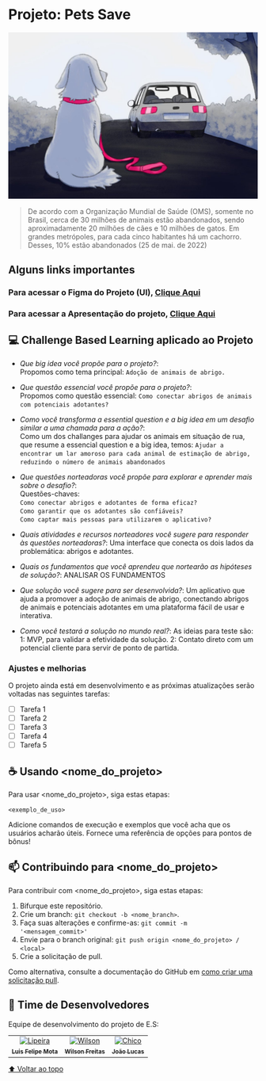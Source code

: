 # Projeto: Pets Save


<img src="Abandono-de-animais-1200x800.jpg" alt="exemplo imagem">

> De acordo com a Organização Mundial de Saúde (OMS), somente no Brasil, cerca de 30 milhões de animais estão abandonados, sendo aproximadamente 20 milhões de cães e 10 milhões de gatos. Em grandes metrópoles, para cada cinco habitantes há um cachorro. Desses, 10% estão abandonados (25 de mai. de 2022)

## Alguns links importantes

### Para acessar o Figma do Projeto (UI), [Clique Aqui](https://www.figma.com/file/WQt0vSYlpgCy7tAJxBaBkr/Untitled?node-id=19-140&t=aJM6Si5DJetBYxu5-0)
### Para acessar a Apresentação do projeto, [Clique Aqui](https://www.canva.com/design/DAFNPku86Zc/HmCPWTT6SvuV5OEiPsV52g/edit)



## 💻 Challenge Based Learning aplicado ao Projeto

* *Que big idea você propõe para o projeto?*:<br>Propomos como tema principal: `Adoção de animais de abrigo.`
* *Que questão essencial você propõe para o projeto?*:<br>Propomos como questão essencial: `Como conectar abrigos de animais com potenciais adotantes?`
* *Como você transforma a essential question e a big idea em um desafio similar a uma chamada para a ação?*:<br>Como um dos challanges para ajudar os animais em situação de rua, que resume a essencial question e a big idea, temos: `Ajudar a encontrar um lar amoroso para cada animal de estimação de abrigo, reduzindo o número de animais abandonados`

* *Que questões norteadoras você propõe para explorar e aprender mais sobre o desafio?*:<br>Questões-chaves: <br>`Como conectar abrigos e adotantes de forma eficaz?`<br>`Como garantir que os adotantes são confiáveis?`<br>`Como captar mais pessoas para utilizarem o aplicativo?`
* *Quais atividades e recursos norteadores você sugere para responder às questões norteadoras?*: Uma interface que conecta os dois lados da problemática: abrigos e adotantes.
* *Quais os fundamentos que você aprendeu que nortearão as hipóteses de solução?*: ANALISAR OS FUNDAMENTOS 
* *Que solução você sugere para ser desenvolvida?*: Um aplicativo que ajuda a promover a adoção de animais de abrigo, conectando abrigos de animais e potenciais adotantes em uma plataforma fácil de usar e interativa.
* *Como você testará a solução no mundo real?*: As ideias para teste são: 1: MVP, para validar a efetividade da solução. 2: Contato direto com um potencial cliente para servir de ponto de partida.


### Ajustes e melhorias

O projeto ainda está em desenvolvimento e as próximas atualizações serão voltadas nas seguintes tarefas:

- [ ] Tarefa 1
- [ ] Tarefa 2
- [ ] Tarefa 3
- [ ] Tarefa 4
- [ ] Tarefa 5

## ☕ Usando <nome_do_projeto>

Para usar <nome_do_projeto>, siga estas etapas:

```
<exemplo_de_uso>
```

Adicione comandos de execução e exemplos que você acha que os usuários acharão úteis. Fornece uma referência de opções para pontos de bônus!

## 📫 Contribuindo para <nome_do_projeto>
<!---Se o seu README for longo ou se você tiver algum processo ou etapas específicas que deseja que os contribuidores sigam, considere a criação de um arquivo CONTRIBUTING.md separado--->
Para contribuir com <nome_do_projeto>, siga estas etapas:

1. Bifurque este repositório.
2. Crie um branch: `git checkout -b <nome_branch>`.
3. Faça suas alterações e confirme-as: `git commit -m '<mensagem_commit>'`
4. Envie para o branch original: `git push origin <nome_do_projeto> / <local>`
5. Crie a solicitação de pull.

Como alternativa, consulte a documentação do GitHub em [como criar uma solicitação pull](https://help.github.com/en/github/collaborating-with-issues-and-pull-requests/creating-a-pull-request).

## 🤝 Time de Desenvolvedores

Equipe de desenvolvimento do projeto de E.S:

<table>
  <tr>
    <td align="center">
      <a href="#">
        <img src="https://avatars.githubusercontent.com/u/83172852?s=400&u=3a0200ed602355a0a764c386f420bd3884d2f0b2&v=4" width="100px;" alt="Lipeira"/><br>
        <sub>
          <b>Luis Felipe Mota</b>
        </sub>
      </a>
    </td>
    <td align="center">
      <a href="#">
        <img src="https://s2.glbimg.com/FUcw2usZfSTL6yCCGj3L3v3SpJ8=/smart/e.glbimg.com/og/ed/f/original/2019/04/25/zuckerberg_podcast.jpg" width="100px;" alt="Wilson"/><br>
        <sub>
          <b>Wilson Freitas</b>
        </sub>
      </a>
    </td>
    <td align="center">
      <a href="#">
        <img src="https://miro.medium.com/max/360/0*1SkS3mSorArvY9kS.jpg" width="100px;" alt="Chico"/><br>
        <sub>
          <b>João Lucas</b>
        </sub>
      </a>
    </td>
  </tr>
</table>

[⬆ Voltar ao topo](#nome-do-projeto)<br>
